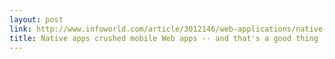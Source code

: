 ```yaml
---
layout: post
link: http://www.infoworld.com/article/3012146/web-applications/native-apps-have-crushed-web-apps.html
title: Native apps crushed mobile Web apps -- and that's a good thing | InfoWorld
---
```

